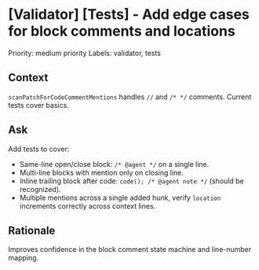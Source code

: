 # [Validator] [Tests] - Add edge cases for block comments and locations

Priority: medium priority
Labels: validator, tests

## Context

`scanPatchForCodeCommentMentions` handles `//` and `/* */` comments. Current tests cover basics.

## Ask

Add tests to cover:

- Same-line open/close block: `/* @agent */` on a single line.
- Multi-line blocks with mention only on closing line.
- Inline trailing block after code: `code(); /* @agent note */` (should be recognized).
- Multiple mentions across a single added hunk, verify `location` increments correctly across context lines.

## Rationale

Improves confidence in the block comment state machine and line-number mapping.
